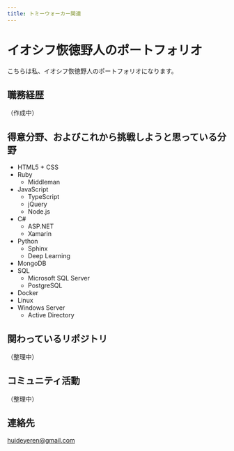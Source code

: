 ```yaml
---
title: トミーウォーカー関連
---
```


# イオシフ恢徳野人のポートフォリオ

こちらは私、イオシフ恢徳野人のポートフォリオになります。

## 職務経歴

（作成中）

## 得意分野、およびこれから挑戦しようと思っている分野

- HTML5 + CSS
- Ruby
  - Middleman
- JavaScript
  - TypeScript
  - jQuery
  - Node.js
- C#
  - ASP.NET
  - Xamarin
- Python
  - Sphinx
  - Deep Learning
- MongoDB
- SQL
  - Microsoft SQL Server
  - PostgreSQL
- Docker
- Linux
- Windows Server
  - Active Directory

## 関わっているリポジトリ

（整理中）

## コミュニティ活動

（整理中）

## 連絡先

huideyeren@gmail.com
